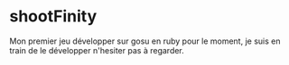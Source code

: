 # shootFinity
Mon premier jeu développer sur gosu en ruby pour le moment, je suis en train de le développer n'hesiter pas à regarder.
